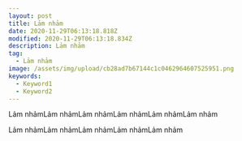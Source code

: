 ```yaml
---
layout: post
title: Lảm nhảm
date: 2020-11-29T06:13:18.818Z
modified: 2020-11-29T06:13:18.834Z
description: Lảm nhảm
tag:
  - Lảm nhảm
image: /assets/img/upload/cb28ad7b67144c1c0462964607525951.png
keywords:
  - Keyword1
  - Keyword2
---
```

Lảm nhảmLảm nhảmLảm nhảmLảm nhảmLảm nhảmLảm nhảm

Lảm nhảmLảm nhảmLảm nhảmLảm nhảmLảm nhảm